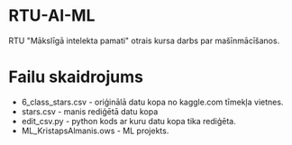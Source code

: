 # RTU-AI-ML
RTU "Mākslīgā intelekta pamati" otrais kursa darbs par mašīnmācīšanos.

# Failu skaidrojums
-   6_class_stars.csv - oriģinālā datu kopa no kaggle.com tīmekļa vietnes.
-   stars.csv - manis rediģētā datu kopa
-   edit_csv.py - python kods ar kuru datu kopa tika rediģēta.
-   ML_KristapsAlmanis.ows - ML projekts.